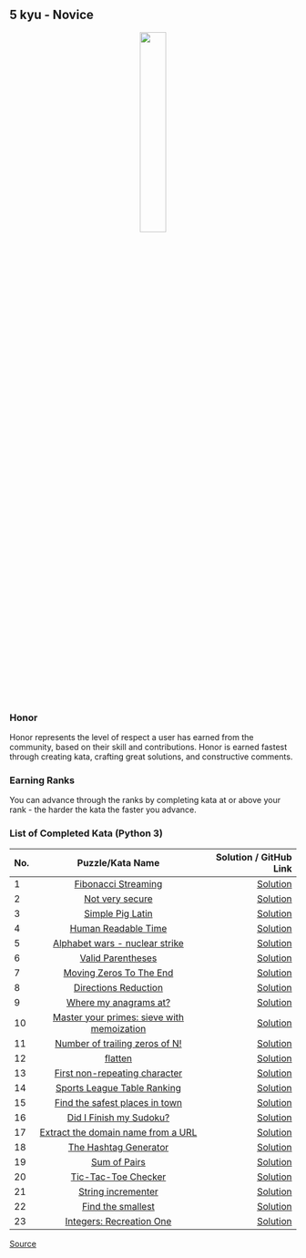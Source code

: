 ## 5 kyu - Novice

<div align="center"> 
<img width="30%" height="30%" src="https://github.com/ikostan/codewars/blob/master/img/copy-rank-kyu.png" hspace="10">
</div>

### Honor

Honor represents the level of respect a user has earned from the community, based on their skill and contributions. Honor is earned fastest through creating kata, crafting great solutions, and constructive comments.

### Earning Ranks

You can advance through the ranks by completing kata at or above your rank - the harder the kata the faster you advance.

### List of Completed Kata (Python 3)

| No. | Puzzle/Kata Name                                                                                                   | Solution / GitHub Link                                                                                     |
|-----|:------------------------------------------------------------------------------------------------------------------:|-----------------------------------------------------------------------------------------------------------:|
|1    |[Fibonacci Streaming](https://www.codewars.com/kata/55695bc4f75bbaea5100016b/train/python)                          |[Solution](https://github.com/ikostan/codewars/tree/master/kyu_5/fibonacci_streaming)                       |
|2    |[Not very secure](https://www.codewars.com/kata/526dbd6c8c0eb53254000110/train/python)                              |[Solution](https://github.com/ikostan/codewars/tree/master/kyu_5/not_very_secure)                           |
|3    |[Simple Pig Latin](https://www.codewars.com/kata/520b9d2ad5c005041100000f/train/python)                             |[Solution](https://github.com/ikostan/codewars/tree/master/kyu_5/simple_pig_latin)                          |
|4    |[Human Readable Time](https://www.codewars.com/kata/52685f7382004e774f0001f7/train/python)                          |[Solution](https://github.com/ikostan/codewars/tree/master/kyu_5/human_readable_time)                       |
|5    |[Alphabet wars - nuclear strike](https://www.codewars.com/kata/alphabet-wars-nuclear-strike/train/python)           |[Solution](https://github.com/ikostan/codewars/tree/master/kyu_5/alphabet_wars_nuclear_strike)              |
|6    |[Valid Parentheses](https://www.codewars.com/kata/52774a314c2333f0a7000688/train/python)                            |[Solution](https://github.com/ikostan/codewars/tree/master/kyu_5/valid_parentheses)                         |
|7    |[Moving Zeros To The End](https://www.codewars.com/kata/52597aa56021e91c93000cb0/train/python)                      |[Solution](https://github.com/ikostan/codewars/tree/master/kyu_5/moving_zeros_to_the_end)                   |
|8    |[Directions Reduction](https://www.codewars.com/kata/550f22f4d758534c1100025a/train/python)                         |[Solution](https://github.com/ikostan/codewars/tree/master/kyu_5/directions_reduction)                      |
|9    |[Where my anagrams at?](https://www.codewars.com/kata/523a86aa4230ebb5420001e1/train/python)                        |[Solution](https://github.com/ikostan/codewars/tree/master/kyu_5/where_my_anagrams_at)                      |
|10   |[Master your primes: sieve with memoization](https://www.codewars.com/kata/58603c898989d15e9e000475/train/python)   |[Solution](https://github.com/ikostan/codewars/tree/master/kyu_5/master_your_primes_sieve_with_memoization) |
|11   |[Number of trailing zeros of N!](https://www.codewars.com/kata/52f787eb172a8b4ae1000a34/train/python)               |[Solution](https://github.com/ikostan/codewars/tree/master/kyu_5/number_of_trailing_zeros_of_n)             |
|12   |[flatten](https://www.codewars.com/kata/513fa1d75e4297ba38000003/train/python)                                      |[Solution](https://github.com/ikostan/codewars/tree/master/kyu_5/flatten)                                   |
|13   |[First non-repeating character](https://www.codewars.com/kata/52bc74d4ac05d0945d00054e/train/python)                |[Solution](https://github.com/ikostan/codewars/tree/master/kyu_5/first_non_repeating_character)             |
|14   |[Sports League Table Ranking](https://www.codewars.com/kata/5e0baea9d772160032022e8c/train/python)                  |[Solution](https://github.com/ikostan/codewars/tree/master/kyu_5/sports_league_table_ranking)               |
|15   |[Find the safest places in town](https://www.codewars.com/kata/5dd82b7cd3d6c100109cb4ed/train/python)               |[Solution](https://github.com/ikostan/codewars/tree/master/kyu_5/find_the_safest_places_in_town)            |
|16   |[Did I Finish my Sudoku?](https://www.codewars.com/kata/53db96041f1a7d32dc0004d2/train/python)                      |[Solution](https://github.com/ikostan/codewars/tree/master/kyu_5/did_i_finish_my_sudoku)                    |
|17   |[Extract the domain name from a URL](https://www.codewars.com/kata/514a024011ea4fb54200004b/train/python)           |[Solution](https://github.com/ikostan/codewars/tree/master/kyu_5/extract_the_domain_name_from_url)          |
|18   |[The Hashtag Generator](https://www.codewars.com/kata/52449b062fb80683ec000024/train/python)                        |[Solution](https://github.com/ikostan/codewars/tree/master/kyu_5/the_hashtag_generator)                     |
|19   |[Sum of Pairs](https://www.codewars.com/kata/54d81488b981293527000c8f/train/python)                                 |[Solution](https://github.com/ikostan/codewars/tree/master/kyu_5/sum_of_pairs)                              |
|20   |[Tic-Tac-Toe Checker](https://www.codewars.com/kata/525caa5c1bf619d28c000335/train/python)                          |[Solution](https://github.com/ikostan/codewars/tree/master/kyu_5/tic_tac_toe_checker)                       |
|21   |[String incrementer](https://www.codewars.com/kata/54a91a4883a7de5d7800009c/train/python)                           |[Solution](https://github.com/ikostan/codewars/tree/master/kyu_5/string_incrementer)                        |
|22   |[Find the smallest](https://www.codewars.com/kata/573992c724fc289553000e95/train/python)                            |[Solution](https://github.com/ikostan/codewars/tree/master/kyu_5/find_the_smallest)                         |
|23   |[Integers: Recreation One](https://www.codewars.com/kata/55aa075506463dac6600010d/train/python)                     |[Solution](https://github.com/ikostan/codewars/tree/master/kyu_5/integers_recreation_one)                   |

[Source](https://www.codewars.com/about)
